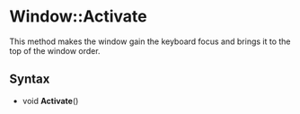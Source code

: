 # Window::Activate #
This method makes the window gain the keyboard focus and brings it to the top of the window order.

## Syntax ##
- void **Activate**()
